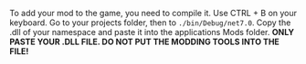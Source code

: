 To add your mod to the game, you need to compile it. Use CTRL + B on your keyboard. Go to your projects folder, then to `./bin/Debug/net7.0`. Copy the .dll of your namespace and paste it into the applications Mods folder. **ONLY PASTE YOUR .DLL FILE. DO NOT PUT THE MODDING TOOLS INTO THE FILE!**